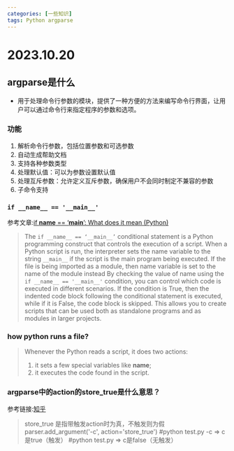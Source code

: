 ```yaml
---
categories: [一些知识]
tags: Python argparse
---
```

# 2023.10.20
## argparse是什么
- 用于处理命令行参数的模块，提供了一种方便的方法来编写命令行界面，让用户可以通过命令行来指定程序的参数和选项。
### 功能
1. 解析命令行参数，包括位置参数和可选参数
2. 自动生成帮助文档
3. 支持各种参数类型
4. 处理默认值：可以为参数设置默认值
5. 处理互斥参数：允许定义互斥参数，确保用户不会同时制定不兼容的参数
6. 子命令支持
### ` if __name__ == '__main__' `
参考文章:[if __name__ == ‘__main__’: What does it mean (Python)](https://www.jcchouinard.com/python-if-name-equals-main/#:~:text=By%20checking%20the%20value%20of,the%20code%20block%20is%20skipped.)
> The `if __name__ == ‘__main__’` conditional statement is a Python programming construct that controls the execution of a script. When a Python script is run, the interpreter sets the name variable to the string `__main__` if the script is the main program being executed. If the file is being imported as a module, then name variable is set to the name of the module instead
> By checking the value of name using the `if __name__ == '__main__'` condition, you can control which code is executed in different scenarios. If the condition is True, then the indented code block following the conditional statement is executed, while if it is False, the code block is skipped. This allows you to create scripts that can be used both as standalone programs and as modules in larger projects.

### how python runs a file?
> Whenever the Python reads a script, it does two actions:
> 1. it sets a few special variables like __name__;
> 2. it executes the code found in the script.
### argparse中的action的store_true是什么意思？
参考链接:[知乎](https://www.zhihu.com/question/56692630)
> store_true 是指带触发action时为真，不触发则为假
> parser.add_argument('-c', action='store_true')
> #python test.py -c         => c是true（触发）
> #python test.py            => c是false（无触发）
